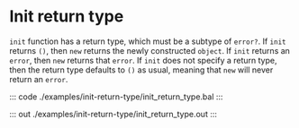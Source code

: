 # Init return type

`init` function has a return type, which must be a subtype of `error?`. If `init` returns `()`,
then `new` returns the newly constructed `object`. If `init` returns an `error`, then `new` returns
that `error`. If `init` does not specify a return type, then the return type defaults to `()` as usual,
meaning that `new` will never return an `error`.

::: code ./examples/init-return-type/init_return_type.bal :::

::: out ./examples/init-return-type/init_return_type.out :::